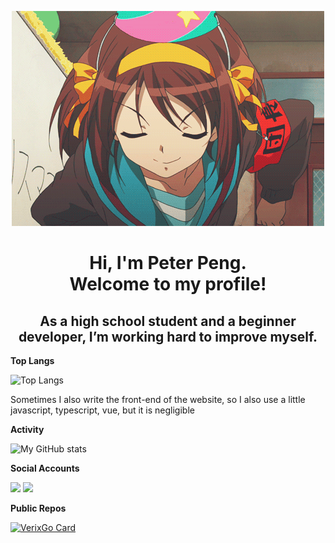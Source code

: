 <p align="center">
  <img src="suzumiya-haruhi-like.webp" alt="Banner">
</p>


<div align="center">
<h1>
  Hi, I'm Peter Peng.
  <br/>
  Welcome to my profile!
</h1>
<h2>
As a high school student and a beginner developer, I’m working hard to improve myself.
</h2>
</div>

**Top Langs**

![Top Langs](https://github-readme-stats.vercel.app/api/top-langs?username=PPKunOfficial&layout=compact&hide=html,css,javascript)

Sometimes I also write the front-end of the website, so I also use a little javascript, typescript, vue, but it is negligible

**Activity**

![My GitHub stats](https://github-readme-stats.vercel.app/api?username=PPKunOfficial&show_icons=true&count_private=true)

**Social Accounts**

<div class="display:flex">
<img src="https://stats.justsong.cn/api/bilibili/?id=321789902"/>
<img src="https://stats.justsong.cn/api/github?username=ppkunofficial"/>
</div>

**Public Repos**

[![VerixGo Card](https://github-readme-stats.vercel.app/api/pin/?username=PPKunOfficial&repo=VerixGo-OpenSource)](https://github.com/PPKunOfficial/VerixGo-OpenSource)
